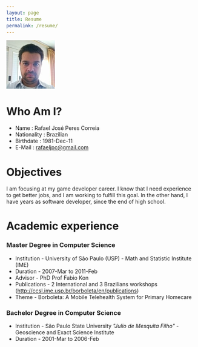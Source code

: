 ```yaml
---
layout: page
title: Resume
permalink: /resume/
---
```


![Rafael Correia](/static/img/foto_linkedin.jpg)

# Who Am I? #

* Name : Rafael José Peres Correia
* Nationality : Brazilian
* Birthdate : 1981-Dec-11
* E-Mail : rafaeljpc@gmail.com

# Objectives #

I am focusing at my game developer career. I know that I need experience to get better jobs, and I am working
to fulfill this goal. In the other hand, I have years as software developer, since the end of high school.

# Academic experience #

### Master Degree in Computer Science ###
* Institution - University of São Paulo (USP) - Math and Statistic Institute (IME)
* Duration - 2007-Mar to 2011-Feb
* Advisor - PhD Prof Fabio Kon
* Publications - 2 International and 3 Brazilians workshops  (http://ccsl.ime.usp.br/borboleta/en/publications)
* Theme - Borboleta: A Mobile Telehealth System for Primary Homecare

### Bachelor Degree in Computer Science ###
* Institution - São Paulo State University _"Julio de Mesquita Filho"_ -
Geoscience and Exact Science Institute
* Duration - 2001-Mar to 2006-Feb
